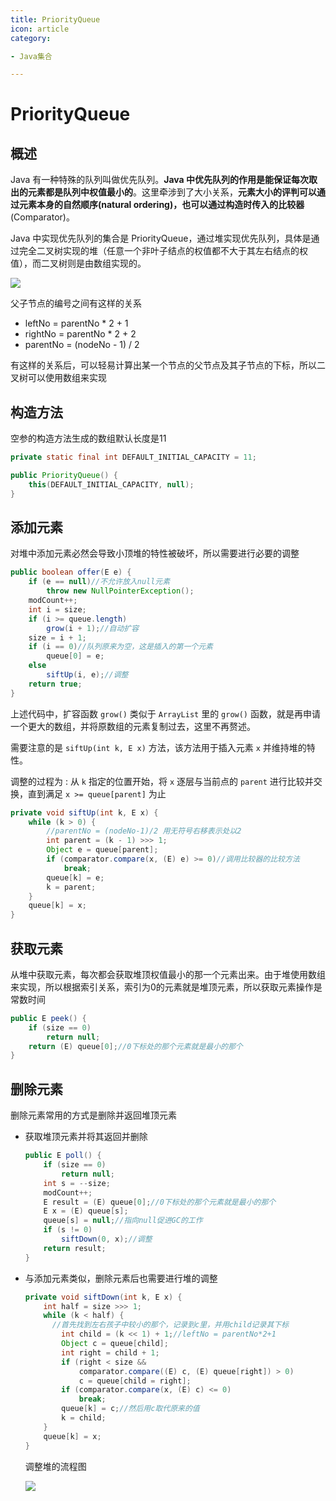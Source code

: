 ```yaml
---
title: PriorityQueue
icon: article
category:

- Java集合

---
```


# PriorityQueue

## 概述

Java 有一种特殊的队列叫做优先队列。**Java 中优先队列的作用是能保证每次取出的元素都是队列中权值最小的**。这里牵涉到了大小关系，**元素大小的评判可以通过元素本身的自然顺序(natural ordering)，也可以通过构造时传入的比较器**(Comparator)。

Java 中实现优先队列的集合是 PriorityQueue，通过堆实现优先队列，具体是通过完全二叉树实现的堆（任意一个非叶子结点的权值都不大于其左右结点的权值），而二叉树则是由数组实现的。

![](https://wingbun-notes-image.oss-cn-guangzhou.aliyuncs.com/images/20220314172348.png)



父子节点的编号之间有这样的关系

- leftNo = parentNo * 2 + 1
- rightNo = parentNo * 2 + 2
- parentNo = (nodeNo - 1) / 2

有这样的关系后，可以轻易计算出某一个节点的父节点及其子节点的下标，所以二叉树可以使用数组来实现



## 构造方法

空参的构造方法生成的数组默认长度是11

```java
private static final int DEFAULT_INITIAL_CAPACITY = 11;

public PriorityQueue() {
    this(DEFAULT_INITIAL_CAPACITY, null);
}
```



## 添加元素

对堆中添加元素必然会导致小顶堆的特性被破坏，所以需要进行必要的调整

```java
public boolean offer(E e) {
    if (e == null)//不允许放入null元素
        throw new NullPointerException();
    modCount++;
    int i = size;
    if (i >= queue.length)
        grow(i + 1);//自动扩容
    size = i + 1;
    if (i == 0)//队列原来为空，这是插入的第一个元素
        queue[0] = e;
    else
        siftUp(i, e);//调整
    return true;
}
```

上述代码中，扩容函数 `grow()` 类似于 `ArrayList` 里的 `grow()` 函数，就是再申请一个更大的数组，并将原数组的元素复制过去，这里不再赘述。

需要注意的是 `siftUp(int k, E x)` 方法，该方法用于插入元素 `x` 并维持堆的特性。

调整的过程为 : 从 `k` 指定的位置开始，将 `x` 逐层与当前点的 `parent` 进行比较并交换，直到满足 `x >= queue[parent]` 为止

```java
private void siftUp(int k, E x) {
    while (k > 0) {
        //parentNo = (nodeNo-1)/2 用无符号右移表示处以2
        int parent = (k - 1) >>> 1;
        Object e = queue[parent];
        if (comparator.compare(x, (E) e) >= 0)//调用比较器的比较方法
            break;
        queue[k] = e;
        k = parent;
    }
    queue[k] = x;
}
```



## 获取元素

从堆中获取元素，每次都会获取堆顶权值最小的那一个元素出来。由于堆使用数组来实现，所以根据索引关系，索引为0的元素就是堆顶元素，所以获取元素操作是常数时间

```java
public E peek() {
    if (size == 0)
        return null;
    return (E) queue[0];//0下标处的那个元素就是最小的那个
}
```



## 删除元素

删除元素常用的方式是删除并返回堆顶元素

- 获取堆顶元素并将其返回并删除

  ```java
  public E poll() {
      if (size == 0)
          return null;
      int s = --size;
      modCount++;
      E result = (E) queue[0];//0下标处的那个元素就是最小的那个
      E x = (E) queue[s];
      queue[s] = null;//指向null促进GC的工作
      if (s != 0)
          siftDown(0, x);//调整
      return result;
  }
  ```

- 与添加元素类似，删除元素后也需要进行堆的调整

  ```java
  private void siftDown(int k, E x) {
      int half = size >>> 1;
      while (k < half) {
      	//首先找到左右孩子中较小的那个，记录到c里，并用child记录其下标
          int child = (k << 1) + 1;//leftNo = parentNo*2+1
          Object c = queue[child];
          int right = child + 1;
          if (right < size &&
              comparator.compare((E) c, (E) queue[right]) > 0)
              c = queue[child = right];
          if (comparator.compare(x, (E) c) <= 0)
              break;
          queue[k] = c;//然后用c取代原来的值
          k = child;
      }
      queue[k] = x;
  }
  ```

  调整堆的流程图

  ![](https://wingbun-notes-image.oss-cn-guangzhou.aliyuncs.com/images/20220314193835.png)
  
  

